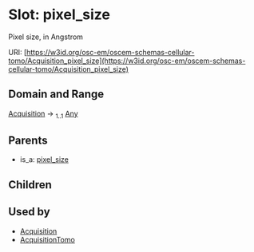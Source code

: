 
# Slot: pixel_size

Pixel size, in Angstrom

URI: [https://w3id.org/osc-em/oscem-schemas-cellular-tomo/Acquisition_pixel_size](https://w3id.org/osc-em/oscem-schemas-cellular-tomo/Acquisition_pixel_size)


## Domain and Range

[Acquisition](Acquisition.md) &#8594;  <sub>1..1</sub> [Any](Any.md)

## Parents

 *  is_a: [pixel_size](pixel_size.md)

## Children


## Used by

 * [Acquisition](Acquisition.md)
 * [AcquisitionTomo](AcquisitionTomo.md)
